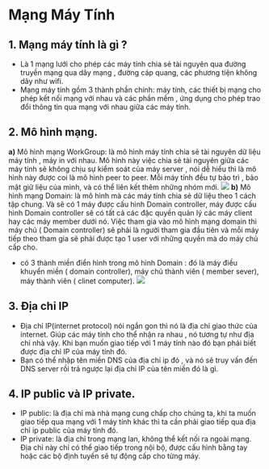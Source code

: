 ﻿# Mạng Máy Tính


## 1. Mạng máy tính là gì ?
- Là 1 mạng lưới cho phép các máy tính chia sẻ tài nguyên qua đường truyền mạng qua dây mạng , đường cáp quang, các phương tiện không dây như wifi.
- Mạng máy tính gồm 3 thành phần chính: máy tính, các thiết bị mạng cho phép kết nối mạng với nhau và các phần mềm , ứng dụng cho phép trao đổi thông tin qua mạng với nhau giữa các máy tính.
## 2. Mô hình mạng.

**a)** Mô hình mạng WorkGroup: là mô hình máy tính chia sẻ tài nguyên dữ liệu máy tính , máy in với nhau. Mô hình này việc chia sẻ tài nguyên giữa các máy tính sẽ không chịu sự kiểm soát của máy server , nói dễ hiểu thì là mô hình này được coi là mô hình peer to peer. Mỗi máy tính đều tự bảo trì , bảo mật giữ liệu của mình, và có thể liên kết thêm những nhóm mới.
![](https://i.imgur.com/vxU3rU8.png)
**b)** Mô hình mạng Domain: là mô hình mà các máy tính chia sẻ dữ liệu theo 1 cách tập chung. Và sẽ có 1 máy được cấu hình Domain controller, máy được cấu hình Domain controller sẽ có tất cả các đặc quyền quản lý các máy client hay các máy member dưới nó. Việc tham gia vào mô hình mạng domain thì máy chủ ( Domain controller) sẽ phải là người tham gia đầu tiên và mỗi máy tiếp theo tham gia sẽ phải được tạo 1 user với những quyền mà do máy chủ cấp cho.
- có 3 thành miền điển hình trong mô hình Domain : đó là máy điều khuyển miền ( domain controller), máy chủ thành viên ( member sever), máy thành viên ( clinet computer).
![](https://i.imgur.com/Saf6245.png)

## 3. Địa chỉ IP
- Địa chỉ IP(internet protocol) nói ngắn gon thì nó là địa chỉ giao thức của internet. Giúp các máy tính cho thể nhận ra nhau , nó tương tự như địa chỉ nhà vậy. Khi bạn muốn giao tiếp với 1 máy tính nào đó bạn phải biết được địa chỉ IP của máy tính đó.
- Bạn có thể nhập tên miền DNS của địa chỉ ip đó , và nó sẽ truy vấn đến DNS server rồi trả ngược lại địa chỉ IP của tên miền đó là gì.
## 4. IP public và IP private.
- IP public: là địa chỉ mà nhà mạng cung chấp cho chúng ta, khi ta muốn giao tiếp qua mạng với 1 máy tính khác thì ta cần phải giao tiếp qua địa chỉ ip public của máy tính đó.
- IP private: là địa chỉ trong mạng lan, không thể kết nối ra ngoài mạng. Địa chỉ này chỉ có thể giao tiếp trong nội bộ, được cấu hình bằng tay hoặc các bộ định tuyến sẽ tự động cấp cho từng máy.
